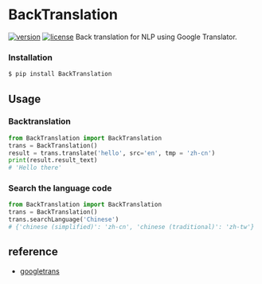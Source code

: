 # BackTranslation
[![version](https://img.shields.io/badge/version-0.1-blue)]()
[![license](https://img.shields.io/badge/license-MIT-green)](https://github.com/hhhwwwuuu/BackTranslation/blob/main/LICENSE)
Back translation for NLP using Google Translator.

### Installation
```bash
$ pip install BackTranslation
```

## Usage
### Backtranslation
```python
from BackTranslation import BackTranslation
trans = BackTranslation()
result = trans.translate('hello', src='en', tmp = 'zh-cn')
print(result.result_text)
# 'Hello there'
```

### Search the language code

```python
from BackTranslation import BackTranslation
trans = BackTranslation()
trans.searchLanguage('Chinese')
# {'chinese (simplified)': 'zh-cn', 'chinese (traditional)': 'zh-tw'}
```


## reference
- [googletrans](https://py-googletrans.readthedocs.io/en/latest/)